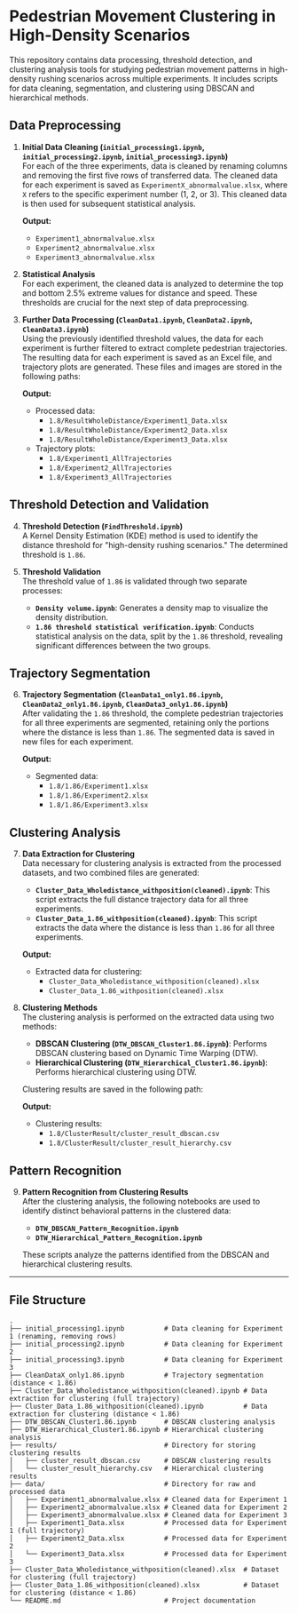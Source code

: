 # Pedestrian Movement Clustering in High-Density Scenarios

This repository contains data processing, threshold detection, and clustering analysis tools for studying pedestrian movement patterns in high-density rushing scenarios across multiple experiments. It includes scripts for data cleaning, segmentation, and clustering using DBSCAN and hierarchical methods.

## Data Preprocessing

1. **Initial Data Cleaning (`initial_processing1.ipynb`, `initial_processing2.ipynb`, `initial_processing3.ipynb`)**  
   For each of the three experiments, data is cleaned by renaming columns and removing the first five rows of transferred data. The cleaned data for each experiment is saved as `ExperimentX_abnormalvalue.xlsx`, where `X` refers to the specific experiment number (1, 2, or 3). This cleaned data is then used for subsequent statistical analysis.  
   
   **Output:**  
   - `Experiment1_abnormalvalue.xlsx`  
   - `Experiment2_abnormalvalue.xlsx`  
   - `Experiment3_abnormalvalue.xlsx`

2. **Statistical Analysis**  
   For each experiment, the cleaned data is analyzed to determine the top and bottom 2.5% extreme values for distance and speed. These thresholds are crucial for the next step of data preprocessing.

3. **Further Data Processing (`CleanData1.ipynb`, `CleanData2.ipynb`, `CleanData3.ipynb`)**  
   Using the previously identified threshold values, the data for each experiment is further filtered to extract complete pedestrian trajectories. The resulting data for each experiment is saved as an Excel file, and trajectory plots are generated. These files and images are stored in the following paths:

   **Output:**  
   - Processed data:  
     - `1.8/ResultWholeDistance/Experiment1_Data.xlsx`  
     - `1.8/ResultWholeDistance/Experiment2_Data.xlsx`  
     - `1.8/ResultWholeDistance/Experiment3_Data.xlsx`  
   - Trajectory plots:  
     - `1.8/Experiment1_AllTrajectories`  
     - `1.8/Experiment2_AllTrajectories`  
     - `1.8/Experiment3_AllTrajectories`

## Threshold Detection and Validation

4. **Threshold Detection (`FindThreshold.ipynb`)**  
   A Kernel Density Estimation (KDE) method is used to identify the distance threshold for "high-density rushing scenarios." The determined threshold is `1.86`.

5. **Threshold Validation**  
   The threshold value of `1.86` is validated through two separate processes:
   - **`Density volume.ipynb`**: Generates a density map to visualize the density distribution.
   - **`1.86 threshold statistical verification.ipynb`**: Conducts statistical analysis on the data, split by the `1.86` threshold, revealing significant differences between the two groups.

## Trajectory Segmentation

6. **Trajectory Segmentation (`CleanData1_only1.86.ipynb`, `CleanData2_only1.86.ipynb`, `CleanData3_only1.86.ipynb`)**  
   After validating the `1.86` threshold, the complete pedestrian trajectories for all three experiments are segmented, retaining only the portions where the distance is less than `1.86`. The segmented data is saved in new files for each experiment.

   **Output:**  
   - Segmented data:  
     - `1.8/1.86/Experiment1.xlsx`  
     - `1.8/1.86/Experiment2.xlsx`  
     - `1.8/1.86/Experiment3.xlsx`

## Clustering Analysis

7. **Data Extraction for Clustering**  
   Data necessary for clustering analysis is extracted from the processed datasets, and two combined files are generated:
   - **`Cluster_Data_Wholedistance_withposition(cleaned).ipynb`**: This script extracts the full distance trajectory data for all three experiments.
   - **`Cluster_Data_1.86_withposition(cleaned).ipynb`**: This script extracts the data where the distance is less than `1.86` for all three experiments.

   **Output:**  
   - Extracted data for clustering:  
     - `Cluster_Data_Wholedistance_withposition(cleaned).xlsx`  
     - `Cluster_Data_1.86_withposition(cleaned).xlsx`

8. **Clustering Methods**  
   The clustering analysis is performed on the extracted data using two methods:
   - **DBSCAN Clustering (`DTW_DBSCAN_Cluster1.86.ipynb`)**: Performs DBSCAN clustering based on Dynamic Time Warping (DTW).
   - **Hierarchical Clustering (`DTW_Hierarchical_Cluster1.86.ipynb`)**: Performs hierarchical clustering using DTW.  
   
   Clustering results are saved in the following path:

   **Output:**  
   - Clustering results:  
     - `1.8/ClusterResult/cluster_result_dbscan.csv`
     - `1.8/ClusterResult/cluster_result_hierarchy.csv`
## Pattern Recognition

9. **Pattern Recognition from Clustering Results**  
   After the clustering analysis, the following notebooks are used to identify distinct behavioral patterns in the clustered data:
   - **`DTW_DBSCAN_Pattern_Recognition.ipynb`**  
   - **`DTW_Hierarchical_Pattern_Recognition.ipynb`**

   These scripts analyze the patterns identified from the DBSCAN and hierarchical clustering results.

---

## File Structure

```plaintext
.
├── initial_processing1.ipynb          # Data cleaning for Experiment 1 (renaming, removing rows)
├── initial_processing2.ipynb          # Data cleaning for Experiment 2
├── initial_processing3.ipynb          # Data cleaning for Experiment 3
├── CleanDataX_only1.86.ipynb          # Trajectory segmentation (distance < 1.86)
├── Cluster_Data_Wholedistance_withposition(cleaned).ipynb # Data extraction for clustering (full trajectory)
├── Cluster_Data_1.86_withposition(cleaned).ipynb          # Data extraction for clustering (distance < 1.86)
├── DTW_DBSCAN_Cluster1.86.ipynb       # DBSCAN clustering analysis
├── DTW_Hierarchical_Cluster1.86.ipynb # Hierarchical clustering analysis
├── results/                           # Directory for storing clustering results
│   ├── cluster_result_dbscan.csv      # DBSCAN clustering results
│   └── cluster_result_hierarchy.csv   # Hierarchical clustering results
├── data/                              # Directory for raw and processed data
│   ├── Experiment1_abnormalvalue.xlsx # Cleaned data for Experiment 1
│   ├── Experiment2_abnormalvalue.xlsx # Cleaned data for Experiment 2
│   ├── Experiment3_abnormalvalue.xlsx # Cleaned data for Experiment 3
│   ├── Experiment1_Data.xlsx          # Processed data for Experiment 1 (full trajectory)
│   ├── Experiment2_Data.xlsx          # Processed data for Experiment 2
│   └── Experiment3_Data.xlsx          # Processed data for Experiment 3
├── Cluster_Data_Wholedistance_withposition(cleaned).xlsx  # Dataset for clustering (full trajectory)
├── Cluster_Data_1.86_withposition(cleaned).xlsx           # Dataset for clustering (distance < 1.86)
└── README.md                          # Project documentation


